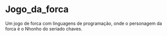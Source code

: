 # Jogo_da_forca

Um jogo de forca com linguagens de programação, onde o personagem da forca é o Nhonho do seriado chaves.

